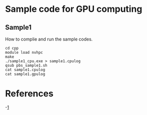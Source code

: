 # Sample code for GPU computing 

## Sample1
How to complie and run the sample codes.

	cd cpp
	module load nvhpc
	make
	./sample1_cpu.exe > sample1.cpulog
	qsub pbs_sample1.sh
	cat sample1.cpulog
	cat sample1.gpulog
	

# References

-[1](https://www.cc.u-tokyo.ac.jp/public/VOL12/No2/201003gpgpu.pdf)
